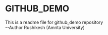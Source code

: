 # GITHUB_DEMO
This is a readme file for github_demo repository
<br>
--Author Rushikesh (Amrita University)
